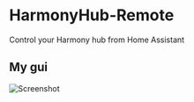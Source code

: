 # HarmonyHub-Remote
Control your Harmony hub from Home Assistant


## My gui
<img src="https://github.com/Gnaget2/HarmonyHub-Remote/blob/master/Images/Screenshot.png" alt="Screenshot" />
